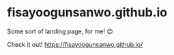 # fisayoogunsanwo.github.io
Some sort of landing page, for me!
😊

Check it out!
https://fisayoogunsanwo.github.io/
